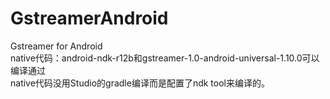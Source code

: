 # GstreamerAndroid
Gstreamer for Android  
native代码：android-ndk-r12b和gstreamer-1.0-android-universal-1.10.0可以编译通过  
native代码没用Studio的gradle编译而是配置了ndk tool来编译的。
